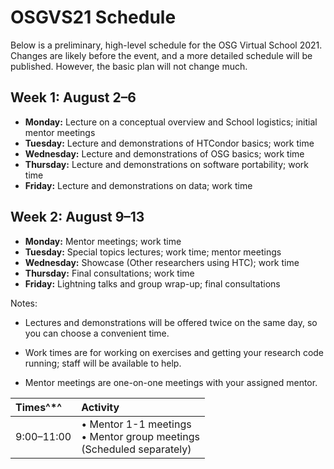 # OSGVS21 Schedule

Below is a preliminary, high-level schedule for the OSG Virtual School 2021.
Changes are likely before the event,
and a more detailed schedule will be published.
However, the basic plan will not change much.

## Week 1: August 2&ndash;6

*   **Monday:** Lecture on a conceptual overview and School logistics; initial mentor meetings
*   **Tuesday:** Lecture and demonstrations of HTCondor basics; work time
*   **Wednesday:** Lecture and demonstrations of OSG basics; work time
*   **Thursday:** Lecture and demonstrations on software portability; work time
*   **Friday:** Lecture and demonstrations on data; work time

## Week 2: August 9&ndash;13

*   **Monday:** Mentor meetings; work time
*   **Tuesday:** Special topics lectures; work time; mentor meetings
*   **Wednesday:** Showcase (Other researchers using HTC); work time
*   **Thursday:** Final consultations; work time
*   **Friday:** Lightning talks and group wrap-up; final consultations

Notes:

*   Lectures and demonstrations will be offered twice on the same day,
    so you can choose a convenient time.

*   Work times are for working on exercises and getting your research code running;
    staff will be available to help.

*   Mentor meetings are one-on-one meetings with your assigned mentor.


| Times^*^         | Activity                                                                                       |
|:-----------------|:-----------------------------------------------------------------------------------------------|
| 9:00&ndash;11:00 | &bull;&nbsp;Mentor 1-1 meetings<br>&bull;&nbsp;Mentor group meetings<br>(Scheduled separately) |
